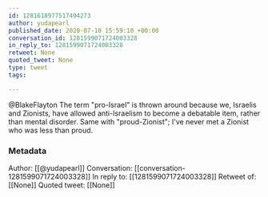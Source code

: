 ```yaml
---
id: 1281618977517494273
author: yudapearl
published_date: 2020-07-10 15:59:10 +00:00
conversation_id: 1281599071724003328
in_reply_to: 1281599071724003328
retweet: None
quoted_tweet: None
type: tweet
tags:

---
```


@BlakeFlayton The term "pro-Israel" is thrown around because we, Israelis and Zionists, have allowed anti-Israelism to become a debatable item, rather than mental disorder. Same with "proud-Zionist"; I've never met a Zionist who was less than proud.

### Metadata

Author: [[@yudapearl]]
Conversation: [[conversation-1281599071724003328]]
In reply to: [[1281599071724003328]]
Retweet of: [[None]]
Quoted tweet: [[None]]

